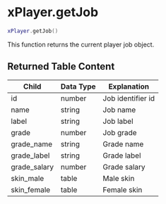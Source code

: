 # xPlayer.getJob

```lua
xPlayer.getJob()
```

This function returns the current player job object.

## Returned Table Content

| Child        | Data Type | Explanation       |
|--------------|-----------|-------------------|
| id           | number    | Job identifier id |
| name         | string    | Job name          |
| label        | string    | Job label         |
| grade        | number    | Job grade         |
| grade_name   | string    | Grade name        |
| grade_label  | string    | Grade label       |
| grade_salary | number    | Grade salary      |
| skin_male    | table     | Male skin         |
| skin_female  | table     | Female skin       |
